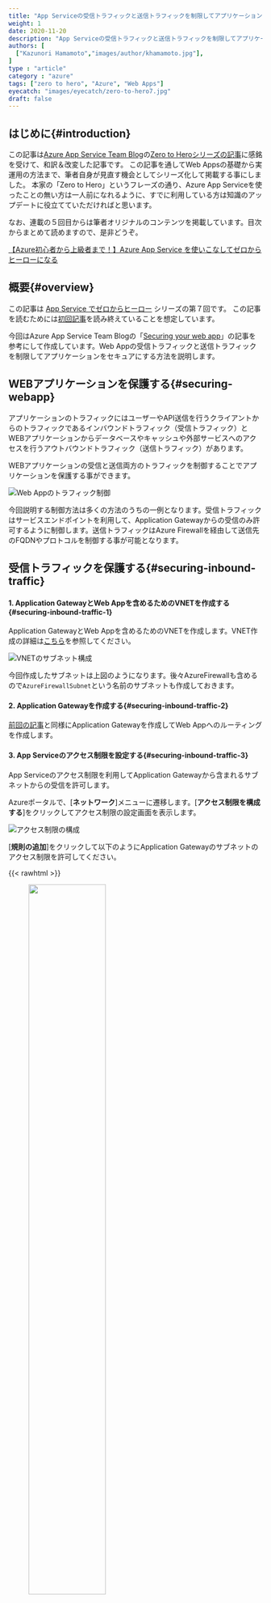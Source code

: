 ```yaml
---
title: "App Serviceの受信トラフィックと送信トラフィックを制限してアプリケーションを保護する"
weight: 1
date: 2020-11-20
description: "App Serviceの受信トラフィックと送信トラフィックを制限してアプリケーションを保護する方法を説明します"
authors: [
  ["Kazunori Hamamoto","images/author/khamamoto.jpg"],
]
type : "article"
category : "azure"
tags: ["zero to hero", "Azure", "Web Apps"]
eyecatch: "images/eyecatch/zero-to-hero7.jpg"
draft: false
---
```


## はじめに{#introduction}

この記事は[Azure App Service Team Blog](https://azure.github.io/AppService/)の[Zero to Heroシリーズの記事](https://azure.github.io/AppService/tags/#zero-to-hero)に感銘を受けて、和訳＆改変した記事です。
この記事を通してWeb Appsの基礎から実運用の方法まで、筆者自身が見直す機会としてシリーズ化して掲載する事にしました。
本家の「Zero to Hero」というフレーズの通り、Azure App Serviceを使ったことの無い方は一人前になれるように、すでに利用している方は知識のアップデートに役立てていただければと思います。

なお、連載の５回目からは筆者オリジナルのコンテンツを掲載しています。目次からまとめて読めますので、是非どうぞ。

[【Azure初心者から上級者まで！】Azure App Service を使いこなしてゼロからヒーローになる](https://www.sigmact.com/updated/zero-to-hero/)

## 概要{#overview}

この記事は [App Service でゼロからヒーロー](https://azure.github.io/AppService/tags/#zero-to-hero) シリーズの第７回です。
この記事を読むためには[初回記事](/zero-to-hero/part1-setting-up/)を読み終えていることを想定しています。

今回はAzure App Service Team Blogの「[Securing your web app](https://azure.github.io/AppService/2020/08/14/zero_to_hero_pt6.html)」の記事を参考にして作成しています。Web Appの受信トラフィックと送信トラフィックを制限してアプリケーションをセキュアにする方法を説明します。

## WEBアプリケーションを保護する{#securing-webapp}

アプリケーションのトラフィックにはユーザーやAPI送信を行うクライアントからのトラフィックであるインバウンドトラフィック（受信トラフィック）とWEBアプリケーションからデータベースやキャッシュや外部サービスへのアクセスを行うアウトバウンドトラフィック（送信トラフィック）があります。

WEBアプリケーションの受信と送信両方のトラフィックを制御することでアプリケーションを保護する事ができます。

![Web Appのトラフィック制御](../images/part7-1.png)

今回説明する制御方法は多くの方法のうちの一例となります。受信トラフィックはサービスエンドポイントを利用して、Application Gatewayからの受信のみ許可するように制御します。送信トラフィックはAzure Firewallを経由して送信先のFQDNやプロトコルを制御する事が可能となります。

## 受信トラフィックを保護する{#securing-inbound-traffic}

#### 1. Application GatewayとWeb Appを含めるためのVNETを作成する{#securing-inbound-traffic-1}

Application GatewayとWeb Appを含めるためのVNETを作成します。VNET作成の詳細は[こちら](https://docs.microsoft.com/azure/virtual-network/quick-create-portal)を参照してください。

![VNETのサブネット構成](../images/part7-2.png)

今回作成したサブネットは上図のようになります。後々AzureFirewallも含めるので`AzureFirewallSubnet`という名前のサブネットも作成しておきます。

#### 2. Application Gatewayを作成する{#securing-inbound-traffic-2}

[前回の記事](/part6-application-gateway/)と同様にApplication Gatewayを作成してWeb Appへのルーティングを作成します。

#### 3. App Serviceのアクセス制限を設定する{#securing-inbound-traffic-3}

App Serviceのアクセス制限を利用してApplication Gatewayから含まれるサブネットからの受信を許可します。

Azureポータルで、[**ネットワーク**]メニューに遷移します。[**アクセス制限を構成する**]をクリックしてアクセス制限の設定画面を表示します。

![アクセス制限の構成](../images/part7-3.png)

[**規則の追加**]をクリックして以下のようにApplication Gatewayのサブネットのアクセス制限を許可してください。

{{< rawhtml >}}
<figure>
  <img src="../images/part7-4.png" style="width: 60%;">
</figure>
{{< /rawhtml >}}

以上のようにして、Webアプリは、すべての受信トラフィックがアプリケーションゲートウェイを介してアプリにルーティングされます。 Application GatewayでWebアプリケーションファイアウォール（WAF）サポートを有効にすることができます。Application Gateway以外から接続するとApp Serviceのアクセス制限の機能によりHTTPステータスが403が返却されます。

## 送信トラフィックを保護する{#securing-outbound-traffic}

送信トラフィックを制御するにはApp Serviceの[リージョンVNET統合](https://docs.microsoft.com/ja-jp/azure/app-service/web-sites-integrate-with-vnet)の機能を利用する必要があります。この機能を利用する事で、すべての送信トラフィックをネットワークセキュリティグループ（NSG）とルートテーブル（UDR）の対象にすることができます。

#### 1. リージョンVNET統合を行う{#securing-outbound-traffic-1}

Azureポータルで、[**ネットワーク**]メニューに遷移します。[**構成するにはここをクリック**]をクリックしてVNET統合の設定画面を表示して、App Serviceを含めるサブネットを選択します。

![VNET統合](../images/part7-5.png)

#### 2. Azure Firewallを作成する{#securing-outbound-traffic-2}

Azure Firewallを作成して、Azure Firewallのプライベートアドレスを控えておきます。

[Azure Portal](https://portal.azure.com/)を開いて**Azure サービス**にある[**リソースの作成**] をクリックします。メニューで [**ファイアウォール**]　を選んでファイアウォールを作るためのブレードが開いて作成します。

![Azure Firewallを作成](../images/part7-6.png)

Azure Firewallは[**概要**]画面の項目で確認する事ができます。

![Azure FirewallのプライベートIPを確認](../images/part7-7.png)

#### 3. ルートテーブルを作成する{#securing-outbound-traffic-3}

App Serviceの送信トラフィックをAzure Firewallにルーティングするためのルートテーブルを作成して設定します。

[Azure Portal](https://portal.azure.com/)を開いて**Azure サービス**にある[**リソースの作成**] をクリックします。メニューで [**Route table**]　を選んでルートテーブル作成画面から作成します。

Route Tableの**設定**セクションにある[**構成**]をクリックして構成画面を開いた後に、[**追加**]をクリックして構成の追加を行います。

![Route Tableの作成](../images/part7-8.png)

- アドレス プレフィックス : `0.0.0.0/0` を入力します
- 次ホップの種類 : 仮想アプライアンスを選択します
- 次ホップアドレス：Azure FirewallのプライベートIPアドレスを入力します

{{< rawhtml >}}
<figure>
  <img src="../images/part7-9.png" style="width: 60%;">
</figure>
{{< /rawhtml >}}

Route Tableの**設定**セクションにある[**サブネット**]をクリックしてサブネット一覧を開いた後に、[**関連付け**]をクリックしてルートテーブルとサブネットの関連付けを行います。

![Route Tableの関連付け](../images/part7-10.png)

#### 4. App Serviceの送信トラフィックをすべてAzure VNET経由で送信されるように変更する{#securing-outbound-traffic-4}

規定ではRFC1918のトラフィックのみがVNET経由で送信されますが、「**WEBSITE_VNET_ROUTE_ALL**」をApp Serviceに設定するとすべての送信トラフィックをVNET経由で送信されるようになります。設定方法は[こちら](https://docs.microsoft.com/ja-jp/azure/app-service/web-sites-integrate-with-vnet#regional-vnet-integration)を参考にしてください。

#### 5. Azure Firewallで送信を許可するトラフィックを設定します{#securing-outbound-traffic-5}

ここまでの操作でApp Serviceの送信トラフィックはAzure Firewall経由で送信される状態となりますが、規定ではすべてのトラフィックが拒否されるようになっています。そのため、送信可能なトラフィックをファイアウォールの設定に追加する必要があります。

ファイアウォールの**設定**セクションにある[**ルール**]をクリックしてルール一覧を開いた後に、[**アプリケーションルールコレクション**]タブを開いて[**アプリケーションルールコレクションの追加**]をクリックして送信を許可するルールを設定します。

今回は一例として`www.sigmact.com`への送信は拒否して、それ以外のHTTP送信は許可するように設定してみました。Firewallのルールに関する詳細は[こちら](https://docs.microsoft.com/ja-jp/azure/firewall/rule-processing)を参照してください。

##### ターゲットのFQDN設定内容{#firewall-target-fqdn-settings}

| 名前 | 優先度 | アクション | ターゲットのFQDNの名前 | Source Type | Source | プロトコル:ポート | ターゲットのFQDN |
|----|----|----|----|----|----|----|----|
| AllowHttp | 1000 | 許可 | all | IP address | * | http,https | * | 
| DenyHttp | 100 | 拒否 | sigmact | IP address | * | http,https | `www.sigmact.com` | 

#### 6. 送信トラフィックの設定を確認する{#securing-outbound-traffic-6}

App Serviceのコンソールから`curl`コマンドを利用する事で簡単に確認をすることができます。App Serviceの**開発ツール**セクションにある[**コンソール**]をクリックしてコンソール画面を表示します。

`curl -Ss ifconfig.io` と入力すると送信IPアドレスが表示されます。Azure FirewallのパブリックIPアドレスと同様のアドレスになっているはずです。

`curl -Ss www.sigmact.com`と入力するとアクセスは拒否されるはずです。

![コンソールの実行結果](../images/part7-11.png)

## まとめ{#summary}

おめでとうございます。App Serviceの受信トラフィックと送信トラフィックを制御して保護する事ができるようになりました。Application GatewayのWAFを有効にしたり、Azure Firewallで詳細なルール設定も可能な構成となっています。

## 役に立つリンク{#useful-link}

- [Azure App Service のアクセス制限](https://docs.microsoft.com/ja-jp/azure/app-service/app-service-ip-restrictions)
- [アプリを Azure 仮想ネットワークと統合する](https://docs.microsoft.com/ja-jp/azure/app-service/web-sites-integrate-with-vnet)
- [Azure Firewall 規則を構成する](https://docs.microsoft.com/ja-jp/azure/firewall/rule-processing)